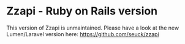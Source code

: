 Zzapi - Ruby on Rails version
========

This version of Zzapi is unmaintained.
Please have a look at the new Lumen/Laravel version here: https://github.com/seuck/zzapi
